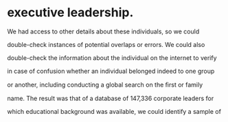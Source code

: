# executive leadership.

We had access to other details about these individuals, so we could

double-check instances of potential overlaps or errors. We could also

double-check the information about the individual on the internet to verify

in case of confusion whether an individual belonged indeed to one group

or another, including conducting a global search on the ﬁrst or family

name. The result was that of a database of 147,336 corporate leaders for

which educational background was available, we could identify a sample of